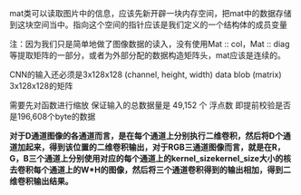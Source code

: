 mat类可以读取图片中的信息，应该先新开辟一块内存空间，把mat中的数据存储到这块空间当中。指向这个空间的指针应该是我们定义的一个结构体的成员变量

注：因为我们只是简单地做了图像数据的读入，没有使用Mat :: col，Mat :: diag等提取矩阵的一部分，或者为外部分配的数据构造矩阵头，mat应该是连续的。

CNN的输入还必须是3x128x128 (channel, height, width) data blob (matrix) 3x128x128的矩阵

需要先对函数进行缩放 保证输入的总数据量是 49,152 个 浮点数  即提前校验是否是196,608个byte的数据

**对于D通道图像的各通道而言，是在每个通道上分别执行二维卷积，然后将D个通道加起来，得到该位置的二维卷积输出，对于RGB三通道图像而言，就是在R，G，B三个通道上分别使用对应的每个通道上的kernel_sizekernel_size大小的核去卷积每个通道上的W*H的图像，然后将三个通道卷积得到的输出相加，得到二维卷积输出结果。**


